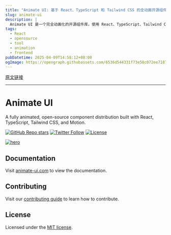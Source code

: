 ```yaml
---
title: "Animate UI: 基于 React、TypeScript 和 Tailwind CSS 的全动画开源组件库"
slug: animate-ui
description: |
  Animate UI 是一个完全动画化的开源组件库，使用 React、TypeScript、Tailwind CSS 和 Motion 构建。它提供了一系列组件，您可以安装、修改并在项目中使用。访问 animate-ui.com 查看文档，了解如何参与贡献。
tags: 
  - React
  - opensource
  - tool
  - animation
  - frontend
pubDatetime: 2025-04-09T14:58:12+08:00
ogImage: https://opengraph.githubassets.com/6536d544331f73e58c072ee7187083b2c97ea7f92b1c8eede91e47cf36b37db0/Skyleen77/animate-ui
---
```


[原文链接](https://github.com/Skyleen77/animate-ui)

---

# Animate UI

[](#animate-ui)

A fully animated, open-source component distribution built with React, TypeScript, Tailwind CSS, and Motion.

[![GitHub Repo stars](https://camo.githubusercontent.com/78cf1601d32b9da0944f9e6e5ec8417903746e09f6862415f8bf7d9678f27533/68747470733a2f2f696d672e736869656c64732e696f2f6769746875622f73746172732f536b796c65656e37372f616e696d6174652d75693f7374796c653d666f722d7468652d6261646765)](https://github.com/Skyleen77/animate-ui/stargazers) [![Twitter Follow](https://camo.githubusercontent.com/7d32c82b6e09bb54cf853d981293831ce138d647b7f1f73841164e9b35f6a9f6/68747470733a2f2f696d672e736869656c64732e696f2f747769747465722f666f6c6c6f772f616e696d6174655f75693f7374796c653d666f722d7468652d6261646765266c6f676f3d78)](https://twitter.com/animate_ui) [![License](https://camo.githubusercontent.com/0e46334f6de85981ecf0095ccdacded7efca9c4dce3dde71f93adc96988902f5/68747470733a2f2f696d672e736869656c64732e696f2f62616467652f4c6963656e73652d4d49542d79656c6c6f772e7376673f7374796c653d666f722d7468652d6261646765)](https://github.com/Skyleen77/animate-ui/blob/main/LICENSE.md)

[![hero](/Skyleen77/animate-ui/raw/main/public/og-image.png)](https://github.com/Skyleen77/animate-ui/blob/main/public/og-image.png)

## Documentation

[](#documentation)

Visit [animate-ui.com](https://animate-ui.com/docs) to view the documentation.

## Contributing

[](#contributing)

Visit our [contributing guide](https://github.com/Skyleen77/animate-ui/blob/main/CONTRIBUTING.md) to learn how to contribute.

## License

[](#license)

Licensed under the [MIT license](https://github.com/Skyleen77/animate-ui/blob/main/LICENSE.md).


